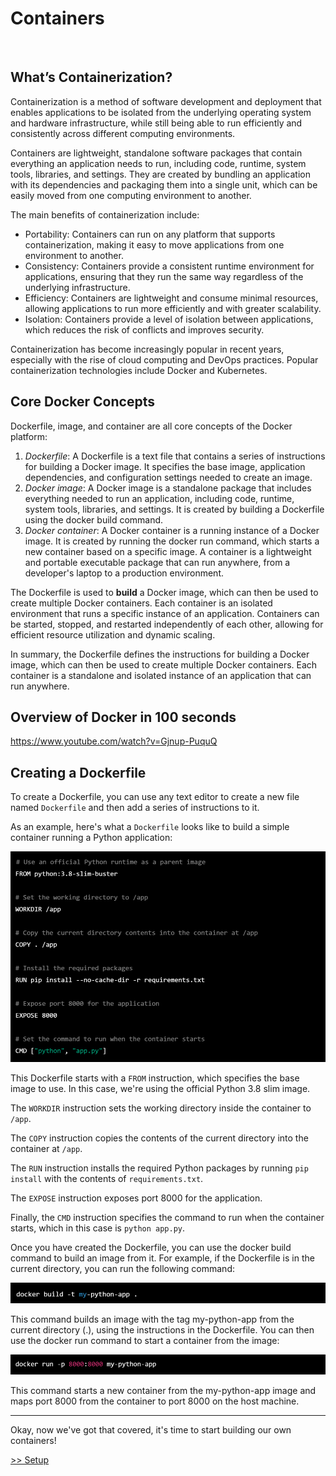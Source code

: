 # Containers
 
## What’s Containerization?

Containerization is a method of software development and deployment that enables applications to be isolated from the underlying operating system and hardware infrastructure, while still being able to run efficiently and consistently across different computing environments.

Containers are lightweight, standalone software packages that contain everything an application needs to run, including code, runtime, system tools, libraries, and settings. They are created by bundling an application with its dependencies and packaging them into a single unit, which can be easily moved from one computing environment to another.

The main benefits of containerization include:
- Portability: Containers can run on any platform that supports containerization, making it easy to move applications from one environment to another.
- Consistency: Containers provide a consistent runtime environment for applications, ensuring that they run the same way regardless of the underlying infrastructure.
- Efficiency: Containers are lightweight and consume minimal resources, allowing applications to run more efficiently and with greater scalability.
- Isolation: Containers provide a level of isolation between applications, which reduces the risk of conflicts and improves security.

Containerization has become increasingly popular in recent years, especially with the rise of cloud computing and DevOps practices. Popular containerization technologies include Docker and Kubernetes.

## Core Docker Concepts

Dockerfile, image, and container are all core concepts of the Docker platform:

1.	*Dockerfile*: A Dockerfile is a text file that contains a series of instructions for building a Docker image. It specifies the base image, application dependencies, and configuration settings needed to create an image.
2.	*Docker image*: A Docker image is a standalone package that includes everything needed to run an application, including code, runtime, system tools, libraries, and settings. It is created by building a Dockerfile using the docker build command.
3.	*Docker container*: A Docker container is a running instance of a Docker image. It is created by running the docker run command, which starts a new container based on a specific image. A container is a lightweight and portable executable package that can run anywhere, from a developer's laptop to a production environment.

The Dockerfile is used to **build** a Docker image, which can then be used to create multiple Docker containers. Each container is an isolated environment that runs a specific instance of an application. Containers can be started, stopped, and restarted independently of each other, allowing for efficient resource utilization and dynamic scaling.

In summary, the Dockerfile defines the instructions for building a Docker image, which can then be used to create multiple Docker containers. Each container is a standalone and isolated instance of an application that can run anywhere.

## Overview of Docker in 100 seconds

https://www.youtube.com/watch?v=Gjnup-PuquQ

## Creating a Dockerfile

To create a Dockerfile, you can use any text editor to create a new file named `Dockerfile` and then add a series of instructions to it. 

As an example, here's what a `Dockerfile` looks like to build a simple container running a Python application:

![alt text](./images/image.png)

This Dockerfile starts with a `FROM` instruction, which specifies the base image to use. In this case, we're using the official Python 3.8 slim image.

The `WORKDIR` instruction sets the working directory inside the container to `/app`.

The `COPY` instruction copies the contents of the current directory into the container at `/app`.

The `RUN` instruction installs the required Python packages by running `pip install` with the contents of `requirements.txt`.

The `EXPOSE` instruction exposes port 8000 for the application.

Finally, the `CMD` instruction specifies the command to run when the container starts, which in this case is `python app.py`.

Once you have created the Dockerfile, you can use the docker build command to build an image from it. For example, if the Dockerfile is in the current directory, you can run the following command:

![alt text](./images/image-1.png)
 
This command builds an image with the tag my-python-app from the current directory (.), using the instructions in the Dockerfile. You can then use the docker run command to start a container from the image:

![alt text](./images/image-2.png)
 
This command starts a new container from the my-python-app image and maps port 8000 from the container to port 8000 on the host machine.

---

Okay, now we've got that covered, it's time to start building our own containers!

[>> Setup](resources/0.%20Before%20you%20start.MD)